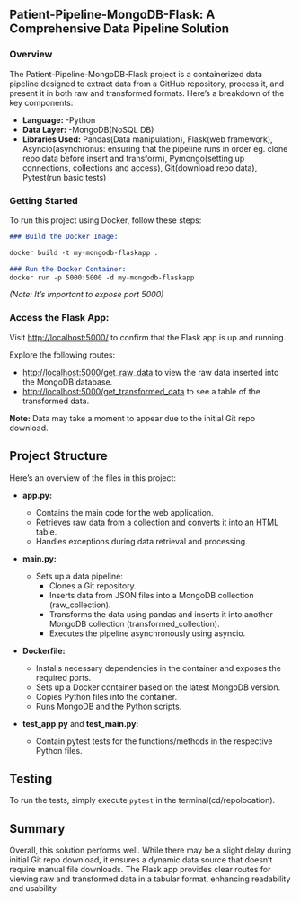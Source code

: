 
## Patient-Pipeline-MongoDB-Flask: A Comprehensive Data Pipeline Solution

### Overview
The Patient-Pipeline-MongoDB-Flask project is a containerized data pipeline designed to extract data from a GitHub repository, process it, and present it in both raw and transformed formats. Here’s a breakdown of the key components:

- **Language:** 
-Python
- **Data Layer:** 
-MongoDB(NoSQL DB)
- **Libraries Used:** 
 Pandas(Data manipulation), Flask(web framework), Asyncio(asynchronus: ensuring that the pipeline runs in order eg. clone repo data before insert and transform), Pymongo(setting up connections, collections and access), Git(download repo data), Pytest(run basic tests)

### Getting Started
To run this project using Docker, follow these steps:
```markdown
### Build the Docker Image:

docker build -t my-mongodb-flaskapp .

### Run the Docker Container:
docker run -p 5000:5000 -d my-mongodb-flaskapp
```

*(Note: It’s important to expose port 5000)*

### Access the Flask App:
Visit [http://localhost:5000/](http://localhost:5000/) to confirm that the Flask app is up and running.

Explore the following routes:
- [http://localhost:5000/get_raw_data](http://localhost:5000/get_raw_data) to view the raw data inserted into the MongoDB database.
- [http://localhost:5000/get_transformed_data](http://localhost:5000/get_transformed_data) to see a table of the transformed data.

**Note:** Data may take a moment to appear due to the initial Git repo download.

## Project Structure
Here’s an overview of the files in this project:

- **app.py:**  
  - Contains the main code for the web application.
  - Retrieves raw data from a collection and converts it into an HTML table.
  - Handles exceptions during data retrieval and processing.

- **main.py:**  
  - Sets up a data pipeline:
    - Clones a Git repository.
    - Inserts data from JSON files into a MongoDB collection (raw_collection).
    - Transforms the data using pandas and inserts it into another MongoDB collection (transformed_collection).
    - Executes the pipeline asynchronously using asyncio.

- **Dockerfile:**  
  - Installs necessary dependencies in the container and exposes the required ports.
  - Sets up a Docker container based on the latest MongoDB version.
  - Copies Python files into the container.
  - Runs MongoDB and the Python scripts.

- **test_app.py** and **test_main.py:**  
  - Contain pytest tests for the functions/methods in the respective Python files.

## Testing
To run the tests, simply execute `pytest` in the terminal(cd/repolocation).

## Summary
Overall, this solution performs well. While there may be a slight delay during initial Git repo download, it ensures a dynamic data source that doesn’t require manual file downloads. The Flask app provides clear routes for viewing raw and transformed data in a tabular format, enhancing readability and usability.

